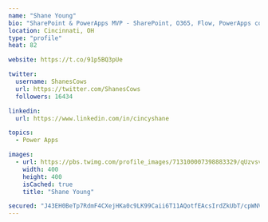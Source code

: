 ```yaml
---
name: "Shane Young"
bio: "SharePoint & PowerApps MVP - SharePoint, O365, Flow, PowerApps consulting? @PowerApps911 | Pure Snark? You found it."
location: Cincinnati, OH
type: "profile"
heat: 82

website: https://t.co/91p5BQ3pUe

twitter:
  username: ShanesCows
  url: https://twitter.com/ShanesCows
  followers: 16434

linkedin:
  url: https://www.linkedin.com/in/cincyshane

topics:
  - Power Apps

images:
  - url: https://pbs.twimg.com/profile_images/713100007398883329/qUzvsvQ3_400x400.jpg
    width: 400
    height: 400
    isCached: true
    title: "Shane Young"

secured: "J43EH0BeTp7RdmF4CXejHKa0c9LK99Caii6T11AQotfEAcsIrdZkUbT/cpWNVhjHjECX0WAVmjGXhPBEQBXUEnnzMjgh+UhciGc21gQDP5FcB7FfJ1k1OI3PlH2faRzEImE41rebKM+jUVgCsRQ5IvzqwaxUm0R2lAIvJQwNQv8+UjyBNlJLKR6BMF56PR9AAH4m5AMJ8Z6kE2bFtlxKZLg5Lz5ksnhsTXXjBMHdLD33xDj9scC3apqfXt6U8HGGQcDTRB+S7BJjV8N/zQfS5ZH4MTv4WlpvFyRHhP7HD3/4AN7XUN60cbkIXb+a8PxlG44pRRwRHE9T7mx2CP184AJ8xJOfTun1Eh0EQ3eOJAykKYmO7Fqh2n1ivlraAxFSc6mL7/hxzz2gQiUjsihXQmB5EtAI0CG3yBqJguNdUfk=;NLWQRw1dcGYMLTLSijiA/w=="
---
```


